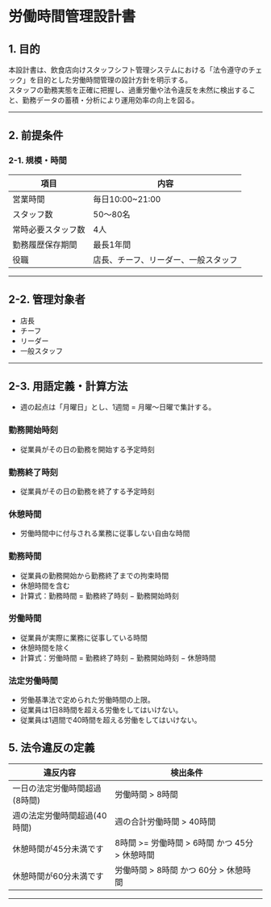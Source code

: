 # 労働時間管理設計書

## 1. 目的
本設計書は、飲食店向けスタッフシフト管理システムにおける「法令遵守のチェック」を目的とした労働時間管理の設計方針を明示する。  
スタッフの勤務実態を正確に把握し、過重労働や法令違反を未然に検出すること、勤務データの蓄積・分析により運用効率の向上を図る。

---

## 2. 前提条件

### 2-1. 規模・時間
| 項目               | 内容                                 |
| ------------------ | ------------------------------------ |
| 営業時間           | 毎日10:00~21:00                      |
| スタッフ数         | 50〜80名                             |
| 常時必要スタッフ数 | 4人                                  |
| 勤務履歴保存期間   | 最長1年間                            |
| 役職               | 店長、チーフ、リーダー、一般スタッフ |

---

## 2-2. 管理対象者

- 店長
- チーフ
- リーダー
- 一般スタッフ

---

## 2-3. 用語定義・計算方法

 - 週の起点は「月曜日」とし、1週間 = 月曜〜日曜で集計する。
### 勤務開始時刻
- 従業員がその日の勤務を開始する予定時刻

### 勤務終了時刻
- 従業員がその日の勤務を終了する予定時刻

### 休憩時間
- 労働時間中に付与される業務に従事しない自由な時間

### 勤務時間
- 従業員の勤務開始から勤務終了までの拘束時間
- 休憩時間を含む
- 計算式：勤務時間 = 勤務終了時刻 − 勤務開始時刻

### 労働時間
- 従業員が実際に業務に従事している時間
- 休憩時間を除く
- 計算式：労働時間 = 勤務終了時刻 − 勤務開始時刻 − 休憩時間

### 法定労働時間
- 労働基準法で定められた労働時間の上限。
- 従業員は1日8時間を超える労働をしてはいけない。
- 従業員は1週間で40時間を超える労働をしてはいけない。

## 5. 法令違反の定義

| 違反内容                      | 検出条件                                       |
| ----------------------------- | ---------------------------------------------- |
| 一日の法定労働時間超過(8時間) | 労働時間 > 8時間                               |
| 週の法定労働時間超過(40時間)  | 週の合計労働時間 > 40時間                      |
| 休憩時間が45分未満です        | 8時間 >= 労働時間 > 6時間 かつ 45分 > 休憩時間 |
| 休憩時間が60分未満です        | 労働時間 > 8時間 かつ 60分 > 休憩時間          |

---
